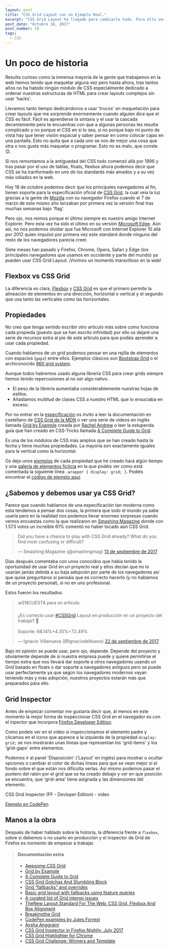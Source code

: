 ```yaml
---
layout: post
title: "CSS Grid Layout con un Ejemplo Real."
excerpt: "CSS Grid Layout ha llegado para cambiarlo todo. Para ello veremos un ejemplo real con fallbacks para navegadores antiguos."
post_date: "Octubre 18, 2017"
post_number: 19
tags: 
  - CSS
---
```


# Un poco de historia

Resulta curioso como la inmensa mayoría de la gente que trabajamos en la web hemos tenido que maquetar alguna vez pero hasta ahora, tras tantos años no ha habido ningún módulo de CSS especialmente dedicado a ordenar nuestras estructuras de HTML para crear layouts complejos sin usar 'hacks'.

Llevamos tanto tiempo dedicándonos a usar 'trucos' en maquetación para crear layouts que me sorprende enormemente cuando alguien dice que el CSS es fácil. Fácil es aprenderse la sintaxis y el usar la cascada decentemente pero te encuentras con que a algunas personas les resulta complicado y no porque el CSS en si lo sea, si no porque bajo mi punto de vista hay que tener visión espacial y saber pensar en como colocar cajas en una pantalla. Esto no quita que a cada uno se nos de mejor una cosa que otra o nos guste más maquetar o programar. Esto no es malo, que conste 😊.

Si nos remontamos a la antiguedad del CSS todo comenzó allá por 1996 y tras pasar por el uso de tablas, floats, flexbox ahora podemos decir que CSS se ha tranformado en uno de los standards más amados y a su vez más odiados en la web.

Hoy 18 de octubre podemos decir que los principales navegadores al fin, tienen soporte para la especificación oficial de [CSS Grid](http://caniuse.com/#feat=css-grid), la cual veía la luz gracias a la gente de [Mozilla](https://www.mozilla.org) con su navegador Firefox cuando el 7 de marzo de este mismo año lanzaban por primera vez la versión final tras muchas semanas bajo 'flag'.

Pero ojo, nos reimos porque el último siempre es nuestro amigo Internet Explorer. Pero esta vez ha sido el último en su versión [Microsoft Edge](https://www.microsoft.com/es-es/windows/microsoft-edge). Aún así, no nos podemos olvidar que fue Microsoft con Internet Explorer 10 allá por 2012 quien impulsó por primera vez este standard donde ninguno del resto de los navegadores parecía creer.

Siete meses han pasado y Firefox, Chrome, Opera, Safari y Edge (los principales navegadores que usamos en occidente y parte del mundo) ya pueden usar CSS Grid Layout. ¡Vivimos un momento maravilloso en la web!

## Flexbox vs CSS Grid

La diferencia es clara, [Flexbox](https://css-tricks.com/snippets/css/a-guide-to-flexbox/) y [CSS Grid](https://css-tricks.com/snippets/css/complete-guide-grid/) es que el primero permite la alineación de elementos en una dirección, horizontal o vertical y el segundo que usa tanto las verticales como las horizontales.

## Propiedades

No creo que tenga sentido escribir otro artículo más sobre como funciona cada propieda (puesto que se han escrito infinidad) por ello os dejaré una serie de recursos extra al pie de este artículo para que podáis aprender a usar cada propiedad.

Cuando hablamos de un grid podemos pensar en una rejilla de elementos con espacios (`gaps`) entre ellos. Ejemplos clásicos son [Bootstrap Grid](https://getbootstrap.com/docs/3.3/css/#grid-intro) o el archiconocido [960 grid system](https://github.com/nathansmith/960-Grid-System).  

Aunque todos habremos usado alguna librería CSS para crear grids siempre hemos tenido repercusiones al no ser algo nativo.

+ El peso de la librería aumentaba considerablemente nuestras hojas de estilos.
+ Añadíamos multitud de clases CSS a nuestro HTML que lo ensuciaba en exceso.

Por no entrar en la [especificación](https://www.w3.org/TR/css-grid-1/) os invito a leer la documentación en castellano de [CSS Grid de la MDN](https://developer.mozilla.org/es/docs/Web/CSS/CSS_Grid_Layout) o ver una serie de videos en inglés llamada [Grid by Example](https://gridbyexample.com/) creada por [Rachel Andrew](https://twitter.com/rachelandrew) o leer la estupenda guía que han creado en CSS-Tricks llamada [A Complete Guide to Grid](https://css-tricks.com/snippets/css/complete-guide-grid/).

Es una de los módulos de CSS más amplios que se han creado hasta la fecha y tiene muchas propiedades. La mayoría son exactamente iguales para la vertical como la horizontal.

Os dejo unos [ejemplos](https://codepen.io/collection/DYpVoJ/) de cada propiedad que he creado hará algún tiempo y una [galería de elementos ficticia](http://ignaciodenuevo.com/examples/css-grid-en-un-proyecto-real.html) en la que podéis ver como está comentada la siguiente línea `.wrapper { display: grid; }`. Podéis encontrar el [código de ejemplo aquí](https://raw.githubusercontent.com/IgnaciodeNuevo/IgnaciodeNuevo.github.io/master/examples/css-grid-en-un-proyecto-real.html).

## ¿Sabemos y debemos usar ya CSS Grid?

Parece que cuando hablamos de una especificación tan moderna como esta tendemos a pensar dos cosas, la primera que todo el mundo ya sabe usarla pero en la realidad nos podemos llevar enormes sorpresas cuando vemos encuestas como la que realizaron en [Smashing Magazine](https://www.smashingmagazine.com/) donde con 
1.573 votos un increible 61% comentó no haber tocado aún CSS Grid.

<blockquote class="twitter-tweet" data-lang="es"><p lang="en" dir="ltr">Did you have a chance to play with CSS Grid already? What do you find most confusing or difficult?</p>&mdash; Smashing Magazine (@smashingmag) <a href="https://twitter.com/smashingmag/status/907936156368752640?ref_src=twsrc%5Etfw">13 de septiembre de 2017</a></blockquote>
<script async src="//platform.twitter.com/widgets.js" charset="utf-8"></script>

Días después comentaba con unos conocidos que había tenido la oportunidad de usar Grid en un proyecto real y ellos decían que no lo usarían jamás debida a su baja adopción por parte de los navegadores así que quise preguntaros si pensáis que es correcto hacerlo (y no hablamos de un proyecto personal), si no en uno profesional.

Estos fueron los resultados.

<blockquote class="twitter-tweet" data-lang="es"><p lang="es" dir="ltr">📊ENCUESTA para un artículo.<br><br>¿Es correcto usar <a href="https://twitter.com/hashtag/CSSGrid?src=hash&amp;ref_src=twsrc%5Etfw">#CSSGrid</a> Layout en producción en un proyecto del trabajo? 🤔<br><br>Soporte: 68.14%+4.35%=72.49%</p>&mdash; Ignacio Villanueva (@IgnaciodeNuevo) <a href="https://twitter.com/IgnaciodeNuevo/status/911166331399131136?ref_src=twsrc%5Etfw">22 de septiembre de 2017</a></blockquote>
<script async src="//platform.twitter.com/widgets.js" charset="utf-8"></script>

Bajo mi opinión se puede usar, pero ojo, depende. Depende del proyecto y obviamente depende de si nuestra empresa puede y quiere permitirse el tiempo extra que nos llevará dar soporte a otros navegadores usando un Grid basado en floats o dar soporte a navegadores antiguos pero se puede usar perfectamente ya que según los navegadores modernos vayan teniendo más y más adopción, nuestros proyectos estarán más que preparados para ello.

## Grid Inspector

Antes de empezar comentar me gustaría decir que, al menos en este momento la mejor forma de inspeccionar CSS Grid en el navegador es con el inpector que incorpora [Firefox Developer Edition](https://www.mozilla.org/es-ES/firefox/developer/).

Como podeís ver en el video si inspeccionamos el elemento padre y clicamos en el icono que aparece a la izquierda de la propiedad `display: grid;` se nos mostrarán unas líneas que representan los 'grid-items' y los 'grid-gaps' entre elementos.

Podemos ir al panel 'Disposición' ('Layout' en inglés) para mostrar u ocultar opciones o cambiar el color de dichas lineas para que se vean mejor si el fondo sobre el que están nos dificulta verlas. Así mismo podemos pasar el puntero del ratón por el grid que se ha creado debajo y ver en que posición se encuentra, que 'grid-area' tiene asignada y las dimensiones del elemento.

CSS Grid Inspector (FF - Devloper Edition) - video

[Ejemplo en CodePen](https://codepen.io/primalivet/pen/ryjKmV/)

## Manos a la obra

Después de haber hablado sobre la historia, la diferencia frente a `flexbox`, sobre si debemos o no usarlo en producción y el inspector de Grid de Firefox es momento de empezar a trabajar.

<div>
  <blockquote class="container  alert">
    <h4>Documentación extra</h4>
    <ul>
      <li><a href="https://github.com/valentinogagliardi/awesome-css-grid" target="_blank">Awesome CSS Grid</a></li>
      <li><a href="https://gridbyexample.com/" target="_blank">Grid by Example</a></li>
      <li><a href="https://css-tricks.com/snippets/css/complete-guide-grid/" target="_blank">A Complete Guide to Grid</a></li>
      <li><a href="https://www.smashingmagazine.com/2017/09/css-grid-gotchas-stumbling-blocks/" target="_blank">CSS Grid Gotchas And Stumbling Block</a></li>
      <li><a href="https://rachelandrew.co.uk/css/cheatsheets/grid-fallbacks" target="_blank">Grid “fallbacks” and overrides</a></li>
      <li><a href="https://www.chenhuijing.com/blog/basic-grid-with-fallbacks" target="_blank">Basic grid layout with fallbacks using feature queries</a></li>
      <li><a href="https://github.com/rachelandrew/gridbugs" target="_blank">A curated list of Grid interop issues</a></li>
      <li><a href="https://www.smashingmagazine.com/2016/11/css-grids-flexbox-box-alignment-new-layout-standard/" target="_blank">TheNew Layout Standard For The Web: CSS Grid, Flexbox And Box Alignment</a></li>
      <li><a href="https://daverupert.com/2017/09/breaking-the-grid/" target="_blank">Breakingthe Grid</a></li>
      <li><a href="https://codepen.io/julesforrest/" target="_blank">CodePen examples by Jules Forrest</a></li>
      <li><a href="https://codepen.io/collection/nvggZM/" target="_blank">Aysha Anggraini</a></li>
      <li><a href="https://www.youtube.com/watch?v=dU7xtnzfqxQ" target="_blank">CSS Grid Inspector in Firefox Nightly, July 2017</a></li>
      <li><a href="https://github.com/ademilter/chrome-css-grid-highlighter" target="_blank">CSS Grid Highlighter for Chrome</a></li>
      <li><a href="https://www.smashingmagazine.com/2017/10/css-grid-challenge-2017-winners/" target="_blank">CSS Grid Challenge: Winners and Template</a></li>
    </ul>
  </blockquote>
</div>